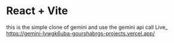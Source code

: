 # React + Vite
this is the simple clone of gemini and use the gemini api call 
Live_ https://gemini-lvwgk6uba-gourshabrgs-projects.vercel.app/
